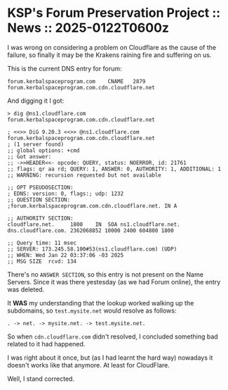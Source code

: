# KSP's Forum Preservation Project :: News :: 2025-0122T0600z

I was wrong on considering a problem on Cloudflare as the cause of the failure, so finally it may be the Krakens raining fire and suffering on us.

This is the current DNS entry for forum:

```
forum.kerbalspaceprogram.com	CNAME	2879		forum.kerbalspaceprogram.com.cdn.cloudflare.net
```

And digging it I got:

```
> dig @ns1.cloudflare.com forum.kerbalspaceprogram.com.cdn.cloudflare.net

; <<>> DiG 9.20.3 <<>> @ns1.cloudflare.com forum.kerbalspaceprogram.com.cdn.cloudflare.net
; (1 server found)
;; global options: +cmd
;; Got answer:
;; ->>HEADER<<- opcode: QUERY, status: NOERROR, id: 21761
;; flags: qr aa rd; QUERY: 1, ANSWER: 0, AUTHORITY: 1, ADDITIONAL: 1
;; WARNING: recursion requested but not available

;; OPT PSEUDOSECTION:
; EDNS: version: 0, flags:; udp: 1232
;; QUESTION SECTION:
;forum.kerbalspaceprogram.com.cdn.cloudflare.net. IN A

;; AUTHORITY SECTION:
cloudflare.net.		1800	IN	SOA	ns1.cloudflare.net. dns.cloudflare.com. 2362068852 10000 2400 604800 1800

;; Query time: 11 msec
;; SERVER: 173.245.58.100#53(ns1.cloudflare.com) (UDP)
;; WHEN: Wed Jan 22 03:37:06 -03 2025
;; MSG SIZE  rcvd: 134
```

There's no `ANSWER SECTION`, so this entry is not present on the Name Servers. Since it was there yestesday (as we had Forum online), the entry was deleted.

It **WAS** my understanding that the lookup worked walking up the subdomains, so `test.mysite.net` would resolve as follows:

	. -> net. -> mysite.net. -> test.mysite.net.

So when `cdn.cloudflare.com` didn't resolved, I concluded something bad related to it had happened.

I was right about it once, but (as I had learnt the hard way) nowadays it doesn't works like that anymore. At least for CloudFlare.

Well, I stand corrected.
